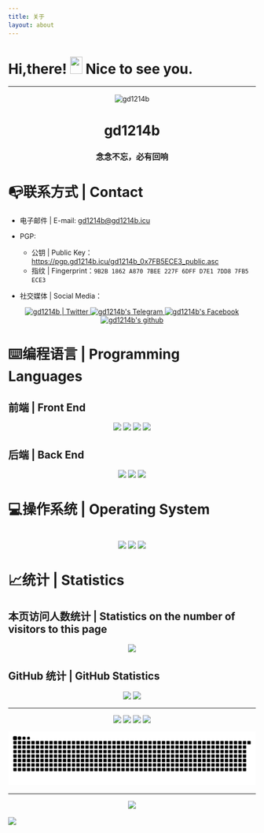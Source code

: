 ```yaml
---
title: 关于
layout: about
---
```

# Hi,there! <a href="https://blog.gd1214b.icu/"><img src="https://media.giphy.com/media/hvRJCLFzcasrR4ia7z/giphy.gif" width="25px" height="35px"></a> Nice to see you. 
***
<p align="center">
 <img width="200px" src="https://blog.gd1214b.icu/images/avatar.png" align="center" alt="gd1214b" />
 <h1 align="center">gd1214b</h1>
</p>

<h3 align="center">念念不忘，必有回响</h3>

# 📭联系方式 | Contact
* 电子邮件 | E-mail: [gd1214b@gd1214b.icu](mailto:gd1214b@gd1214b.icu)

* PGP:
  * 公钥 | Public Key： <https://pgp.gd1214b.icu/gd1214b_0x7FB5ECE3_public.asc>
  * 指纹 | Fingerprint：`9B2B 1862 A870 7BEE 227F 6DFF D7E1 7DD8 7FB5 ECE3`

* 社交媒体 | Social Media：
<p align="center">
<a href="https://twitter.com/gd1214b">
  <img alt="gd1214b | Twitter" width="45px" src="https://cdn.gd1214b.tk/icon/twitter.png" />
</a>
<a href="https://t.me/gd1214b">
  <img alt="gd1214b's Telegram" width="45px" src="https://cdn.gd1214b.tk/icon/telegram.png" />
</a>
<a href="https://www.facebook.com/gd1214b">
  <img alt="gd1214b's Facebook" width="45px" src="https://cdn.gd1214b.tk/icon/facebook.png" />
</a>
<a href="https://github.com/gd1214b">
  <img alt="gd1214b's github" width="45px" src="https://cdn.gd1214b.tk/icon/github.png" />
</a>

</p>

# ⌨️编程语言 | Programming Languages
## 前端 | Front End

<p align="center">
<a>
  <img width="45px" src="https://cdn.gd1214b.tk/icon/html.png" />
</a>
<a>
  <img width="45px" src="https://cdn.gd1214b.tk/icon/css.png" />
</a>
<a>
  <img width="45px" src="https://cdn.gd1214b.tk/icon/js.png" />
</a>
<a>
  <img width="45px" src="https://cdn.gd1214b.tk/icon/markdown.png" />
</a>

</p>

## 后端 | Back End
<p align="center">
<a>
  <img width="45px" src="https://cdn.gd1214b.tk/icon/C.png" />
</a>
<a>
  <img width="45px" src="https://cdn.gd1214b.tk/icon/c++.png" />
</a>
<a>
  <img width="45px" src="https://cdn.gd1214b.tk/icon/python.png" />
</a>

</p>


# 💻操作系统 | Operating System
<p align="center">
<br/>
<a>
  <img width="45px" src="https://cdn.gd1214b.tk/icon/ubuntu.png" />
</a>
<a>
  <img width="45px" src="https://cdn.gd1214b.tk/icon/windows.png" />
</a>
<a>
  <img width="45px" src="https://cdn.gd1214b.tk/icon/android.png" />
</a>

# 📈统计 | Statistics
## 本页访问人数统计 | Statistics on the number of visitors to this page
  <p align="center">
  <a>
   <img src="https://count.getloli.com/get/@gd1214b-github?theme=rule34" />
 </a>
 </p>
 
## GitHub 统计 | GitHub Statistics

 <p align="center">
 <a>
   <img src="https://github-profile-summary-cards.vercel.app/api/cards/profile-details?username=gd1214b&theme=github_dark" />
   
 </a>
 <a>
   <img src="https://activity-graph.herokuapp.com/graph?username=gd1214b&theme=github">
 </p>

 ***
 
 <p align="center">
 <a>
   <img src="https://github-profile-summary-cards.vercel.app/api/cards/stats?username=gd1214b&theme=github_dark" />
   <img src="https://github-profile-summary-cards.vercel.app/api/cards/productive-time?username=gd1214b&theme=github_dark" />
   <img src="https://github-profile-summary-cards.vercel.app/api/cards/repos-per-language?username=gd1214b&theme=github_dark" />
   <img src="https://github-profile-summary-cards.vercel.app/api/cards/most-commit-language?username=gd1214b&theme=github_dark" />
  
 </a>
 </p>
 
 
 
  <a>
   <img src="https://raw.githubusercontent.com/gd1214b/gd1214b/output/github-contribution-grid-snake.svg" />
 </a>
 
 ***
 
  <p align="center">
<a>
   <img src="https://cdn.gd1214b.tk/github-metrics.svg" />
 </a>
 </p>
 
 
 
![](https://hit.yhype.me/github/profile?user_id=37929478)
